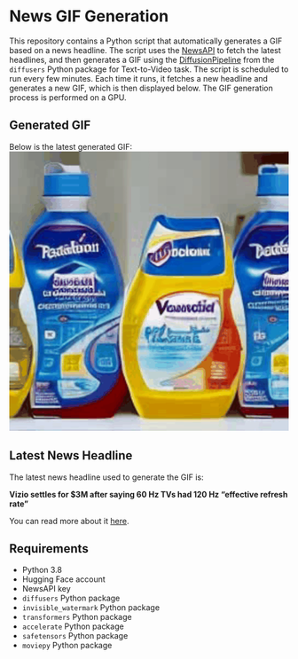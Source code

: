 # News GIF Generation
This repository contains a Python script that automatically generates a GIF based on a news headline. The script uses the [NewsAPI](https://newsapi.org/) to fetch the latest headlines, and then generates a GIF using the [DiffusionPipeline](https://github.com/huggingface/diffusers) from the `diffusers` Python package for Text-to-Video task.
The script is scheduled to run every few minutes. Each time it runs, it fetches a new headline and generates a new GIF, which is then displayed below. The GIF generation process is performed on a GPU.

## Generated GIF
Below is the latest generated GIF:
![Generated GIF](output.gif?raw=true&v=1704324816)

## Latest News Headline
The latest news headline used to generate the GIF is:

**Vizio settles for $3M after saying 60 Hz TVs had 120 Hz “effective refresh rate”**

You can read more about it [here](https://arstechnica.com/gadgets/2024/01/vizio-settles-for-3m-after-saying-60-hz-tvs-had-120-hz-effective-refresh-rate/).

## Requirements
- Python 3.8
- Hugging Face account
- NewsAPI key
- `diffusers` Python package
- `invisible_watermark` Python package
- `transformers` Python package
- `accelerate` Python package
- `safetensors` Python package
- `moviepy` Python package
